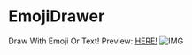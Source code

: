 # EmojiDrawer
Draw With Emoji Or Text!
Preview: [HERE!](https://al3x77777.github.io/EmojiDrawer)
![IMG](https://github.com/Al3x77777/EmojiDrawer/assets/112645002/01f23bad-0304-454a-a346-99063ed77e09)
